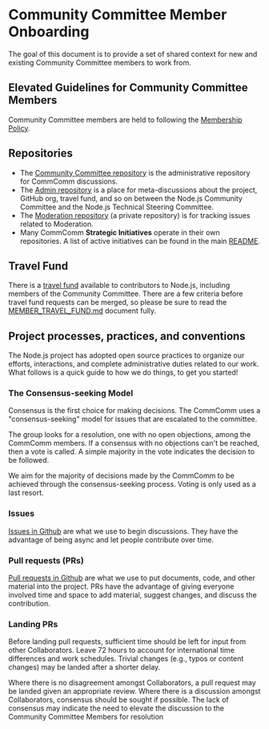 # Community Committee Member Onboarding
The goal of this document is to provide a set of shared context for new and existing Community Committee members to work from.

## Elevated Guidelines for Community Committee Members
Community Committee members are held to following the [Membership Policy](https://github.com/nodejs/admin/blob/master/MemberExpectations.md).

## Repositories
* The [Community Committee repository](https://github.com/nodejs/community-committee) is the administrative repository for CommComm discussions.
* The [Admin repository](https://github.com/nodejs/admin) is a place for meta-discussions about the project, GitHub org, travel fund, and so on between the Node.js Community Committee and the Node.js Technical Steering Committee.
* The [Moderation repository](https://github.com/nodejs/moderation) (a private repository) is for tracking issues related to Moderation.
* Many CommComm **Strategic Initiatives** operate in their own repositories. A list of active initiatives can be found in the main [README](./README.md).

## Travel Fund
There is a [travel fund](https://github.com/openjs-foundation/cross-project-council/blob/main/project-resources/MEMBER_TRAVEL_FUND.md) available to contributors to Node.js, including members of the Community Committee. There are a few criteria before travel fund requests can be merged, so please be sure to read the [MEMBER_TRAVEL_FUND.md](https://github.com/openjs-foundation/cross-project-council/blob/main/project-resources/MEMBER_TRAVEL_FUND.md) document fully.

## Project processes, practices, and conventions
The Node.js project has adopted open source practices to organize our efforts, interactions, and complete administrative duties related to our work. What follows is a quick guide to how we do things, to get you started!

### The Consensus-seeking Model
Consensus is the first choice for making decisions. The CommComm uses a "consensus-seeking" model for issues that are escalated to the committee.

The group looks for a resolution, one with no open objections, among the CommComm members. If a consensus with no objections can't be reached, then a vote is called. A simple majority in the vote indicates the decision to be followed.

We aim for the majority of decisions made by the CommComm to be achieved through the consensus-seeking process. Voting is only used as a last resort.

### Issues
[Issues in Github](https://guides.github.com/features/issues/) are what we use to begin discussions. They have the advantage of being async and let people contribute over time.

### Pull requests (PRs)
[Pull requests in Github](https://help.github.com/articles/about-pull-requests/) are what we use to put documents, code, and other material into the project. PRs have the advantage of giving everyone involved time and space to add material, suggest changes, and discuss the contribution.

### Landing PRs
Before landing pull requests, sufficient time should be left for input from other Collaborators. Leave 72 hours to account for international time differences and work schedules. Trivial changes (e.g., typos or content changes) may be landed after a shorter delay.

Where there is no disagreement amongst Collaborators, a pull request may be landed given an appropriate review. Where there is a discussion amongst Collaborators, consensus should be sought if possible. The lack of consensus may indicate the need to elevate the discussion to the Community Committee Members for resolution

